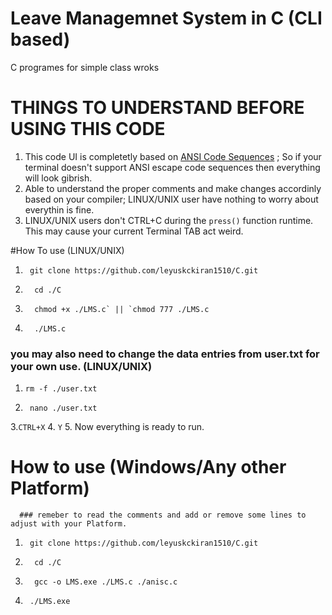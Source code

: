 # Leave Managemnet System in C (CLI based)
C programes for simple class wroks

# THINGS TO UNDERSTAND BEFORE USING THIS CODE
1) This code UI is completetly based on [ANSI Code Sequences](https://en.wikipedia.org/wiki/ANSI_escape_code) ; So if your terminal doesn't support
ANSI escape code sequences then everything will look  gibrish.
2) Able to understand the proper comments and make changes accordinly based on your compiler; LINUX/UNIX user have nothing to worry about everythin is fine.
3) LINUX/UNIX users don't CTRL+C during the `press()` function runtime. This may cause your current Terminal TAB act weird.

#How To use (LINUX/UNIX)
1.      git clone https://github.com/leyuskckiran1510/C.git
2.       cd ./C
3.       chmod +x ./LMS.c` || `chmod 777 ./LMS.c
4.       ./LMS.c

### you may also need to change the data entries from user.txt for your own use. (LINUX/UNIX)
1.     rm -f ./user.txt
2.      nano ./user.txt
3.`CTRL+X`
4. `Y`
5. Now everything is ready to run.


# How to use (Windows/Any other Platform)
      ### remeber to read the comments and add or remove some lines to adjust with your Platform.
1.      git clone https://github.com/leyuskckiran1510/C.git
2.       cd ./C
3.       gcc -o LMS.exe ./LMS.c ./anisc.c
4.      ./LMS.exe

